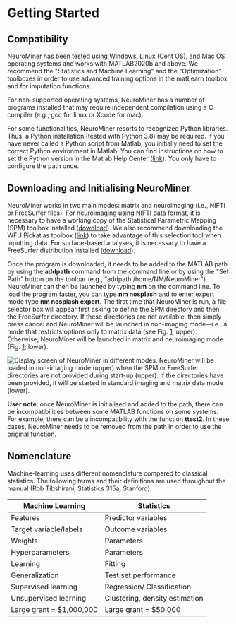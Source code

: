 Getting Started
===============

Compatibility
-------------

NeuroMiner has been tested using Windows, Linux (Cent OS), and Mac OS
operating systems and works with MATLAB2020b and above. We recommend the
\"Statistics and Machine Learning\" and the \"Optimization\" toolboxes
in order to use advanced training options in the matLearn toolbox and
for imputation functions.

For non-supported operating systems, NeuroMiner has a number of programs
installed that may require independent compilation using a C compiler
(e.g., gcc for linux or Xcode for mac).

For some functionalities, NeuroMiner resorts to recognized Python
libraries. Thus, a Python installation (tested with Python 3.8) may be
required. If you have never called a Python script from Matlab, you
initially need to set the correct Python environment in Matlab. You can
find instructions on how to set the Python version in the Matlab Help
Center
([link](https://de.mathworks.com/help/matlab/matlab_external/install-supported-python-implementation.html)).
You only have to configure the path once.

Downloading and Initialising NeuroMiner
---------------------------------------

NeuroMiner works in two main modes: matrix and neuroimaging (i.e., NIFTI
or FreeSurfer files). For neuroimaging using NIFTI data format, it is
necessary to have a working copy of the Statistical Parametric Mapping
(SPM) toolbox installed
([download](http://www.fil.ion.ucl.ac.uk/spm/software/download/)). We
also recommend downloading the WFU Pickatlas toolbox
([link](http://fmri.wfubmc.edu/software/pickatlas)) to take advantage of
this selection tool when inputting data. For surface-based analyses, it
is necessary to have a FreeSurfer distribution installed
([download](https://surfer.nmr.mgh.harvard.edu/fswiki/DownloadAndInstall)).

Once the program is downloaded, it needs to be added to the MATLAB path
by using the **addpath** command from the command line or by using the
\"Set Path\" button on the toolbar (e.g., \"addpath
/home/NM/NeuroMiner\"). NeuroMiner can then be launched by typing **nm**
on the command line. To load the program faster, you can type **nm
nosplash** and to enter expert mode type **nm nosplash expert**. The
first time that NeuroMiner is run, a file selector box will appear first
asking to define the SPM directory and then the FreeSurfer directory. If
these directories are not available, then simply press cancel and
NeuroMiner will be launched in non-imaging mode--i.e., a mode that
restricts options only to matrix data (see Fig.
[1](#fig:initialisation); upper). Otherwise, NeuroMiner will be
launched in matrix and neuroimaging mode (Fig.
[1](#fig:initialisation); lower).

![Display screen of NeuroMiner in different modes. NeuroMiner will be
loaded in non-imaging mode (upper) when the SPM or FreeSurfer
directories are not provided during start-up (upper). If the directories
have been provided, it will be started in standard imaging and matrix
data mode
(lower).](Images/initialisation_imaging-nonimaging.png)<a name="fig:initialisation"></a>

**User note**: once NeuroMiner is initialised and added to the path, there
can be incompatibilities between some MATLAB functions on some systems.
For example, there can be a incompatibility with the function
**ttest2**. In these cases, NeuroMiner needs to be removed from the path
in order to use the original function.

Nomenclature
------------

Machine-learning uses different nomenclature compared to classical
statistics. The following terms and their definitions are used
throughout the manual (Rob Tibshirani, Statistics 315a, Stanford):

  | **Machine Learning**     | **Statistics**                 |
|--------------------------|--------------------------------|
| Features                 | Predictor variables            |
| Target variable/labels   | Outcome variables              |
| Weights                  | Parameters                     |
| Hyperparameters          | Parameters                     |
| Learning                 | Fitting                        |
| Generalization           | Test set performance           |
| Supervised learning      | Regression/ Classification     |
| Unsupervised learning    | Clustering, density estimation |
| Large grant = $1,000,000 | Large grant = $50,000          |
